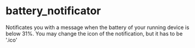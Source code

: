 # battery_notificator
Notificates you with a message when the battery of your running device is below 31%. 
You may change the icon of the notification, but it has to be '.ico'

